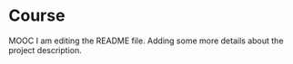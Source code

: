 # Course
MOOC
I am editing the README file. Adding some more details about the project description.

